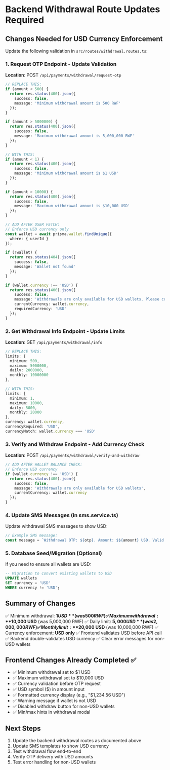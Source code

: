 # Backend Withdrawal Route Updates Required

## Changes Needed for USD Currency Enforcement

Update the following validation in `src/routes/withdrawal.routes.ts`:

### 1. Request OTP Endpoint - Update Validation

**Location**: POST `/api/payments/withdrawal/request-otp`

```typescript
// REPLACE THIS:
if (amount < 500) {
  return res.status(400).json({
    success: false,
    message: 'Minimum withdrawal amount is 500 RWF'
  });
}

if (amount > 5000000) {
  return res.status(400).json({
    success: false,
    message: 'Maximum withdrawal amount is 5,000,000 RWF'
  });
}

// WITH THIS:
if (amount < 1) {
  return res.status(400).json({
    success: false,
    message: 'Minimum withdrawal amount is $1 USD'
  });
}

if (amount > 10000) {
  return res.status(400).json({
    success: false,
    message: 'Maximum withdrawal amount is $10,000 USD'
  });
}

// ADD AFTER USER FETCH:
// Enforce USD currency only
const wallet = await prisma.wallet.findUnique({
  where: { userId }
});

if (!wallet) {
  return res.status(404).json({
    success: false,
    message: 'Wallet not found'
  });
}

if (wallet.currency !== 'USD') {
  return res.status(400).json({
    success: false,
    message: 'Withdrawals are only available for USD wallets. Please contact support to convert your wallet currency.',
    currentCurrency: wallet.currency,
    requiredCurrency: 'USD'
  });
}
```

### 2. Get Withdrawal Info Endpoint - Update Limits

**Location**: GET `/api/payments/withdrawal/info`

```typescript
// REPLACE THIS:
limits: {
  minimum: 500,
  maximum: 5000000,
  daily: 2000000,
  monthly: 10000000
},

// WITH THIS:
limits: {
  minimum: 1,
  maximum: 10000,
  daily: 5000,
  monthly: 20000
},
currency: wallet.currency,
currencyRequired: 'USD',
currencyMatch: wallet.currency === 'USD'
```

### 3. Verify and Withdraw Endpoint - Add Currency Check

**Location**: POST `/api/payments/withdrawal/verify-and-withdraw`

```typescript
// ADD AFTER WALLET BALANCE CHECK:
// Enforce USD currency
if (wallet.currency !== 'USD') {
  return res.status(400).json({
    success: false,
    message: 'Withdrawals are only available for USD wallets',
    currentCurrency: wallet.currency
  });
}
```

### 4. Update SMS Messages (in sms.service.ts)

Update withdrawal SMS messages to show USD:

```typescript
// Example SMS message:
const message = `Withdrawal OTP: ${otp}. Amount: $${amount} USD. Valid for 10 minutes. Do not share this code. -Jambolush`;
```

### 5. Database Seed/Migration (Optional)

If you need to ensure all wallets are USD:

```sql
-- Migration to convert existing wallets to USD
UPDATE wallets
SET currency = 'USD'
WHERE currency != 'USD';
```

## Summary of Changes

✅ Minimum withdrawal: **$1 USD** (was 500 RWF)
✅ Maximum withdrawal: **$10,000 USD** (was 5,000,000 RWF)
✅ Daily limit: **$5,000 USD** (was 2,000,000 RWF)
✅ Monthly limit: **$20,000 USD** (was 10,000,000 RWF)
✅ Currency enforcement: **USD only**
✅ Frontend validates USD before API call
✅ Backend double-validates USD currency
✅ Clear error messages for non-USD wallets

## Frontend Changes Already Completed ✅

- ✅ Minimum withdrawal set to $1 USD
- ✅ Maximum withdrawal set to $10,000 USD
- ✅ Currency validation before OTP request
- ✅ USD symbol ($) in amount input
- ✅ Formatted currency display (e.g., "$1,234.56 USD")
- ✅ Warning message if wallet is not USD
- ✅ Disabled withdraw button for non-USD wallets
- ✅ Min/max hints in withdrawal modal

## Next Steps

1. Update the backend withdrawal routes as documented above
2. Update SMS templates to show USD currency
3. Test withdrawal flow end-to-end
4. Verify OTP delivery with USD amounts
5. Test error handling for non-USD wallets
